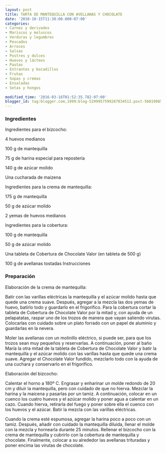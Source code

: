```yaml
---
layout: post
title: TARTA DE MANTEQUILLA CON AVELLANAS Y CHOCOLATE
date: '2010-10-15T11:30:00.000-07:00'
categories:
- Carnes y derivados
- Mariscos y moluscos
- Verduras y legumbres
- Pescados
- Arroces
- Salsas
- Postres y dulces
- Huevos y lácteos
- Pastas
- Entrantes y bocadillos
- Frutas
- Sopas y cremas
- Ensaladas
- Setas y hongos
 
modified_time: '2016-03-16T01:52:35.782-07:00'
blogger_id: tag:blogger.com,1999:blog-5299957599287034512.post-5601998501598963525
---
```


<h3>Ingredientes</h3>

Ingredientes para el bizcocho:

4 huevos medianos

100 g de mantequilla

75 g de harina especial para repostería

140 g de azúcar molido

Una cucharada de maizena

Ingredientes para la crema de mantequilla:

175 g de mantequilla

50 g de azúcar molido

2 yemas de huevos medianos

Ingredientes para la cobertura:

100 g de mantequilla

50 g de azúcar molido

Una tableta de Cobertura de Chocolate Valor (en tableta de 500 g)

100 g de avellanas tostadas Instrucciones

<h3>Preparación</h3>

Elaboración de la crema de mantequilla:

Batir con las varillas eléctricas la mantequilla y el azúcar molido hasta que quede una crema suave. Después, agregar a la mezcla las dos yemas de huevo, batirlo todo y guardarlo en el frigorífico. Para la cobertura cortar la tableta de Cobertura de Chocolate Valor por la mitad y, con ayuda de un pelapatatas, raspar uno de los trozos de manera que vayan saliendo virutas. Colocarlas con cuidado sobre un plato forrado con un papel de aluminio y guardarlas en la nevera.

Moler las avellanas con un molinillo eléctrico, si puede ser, para que los trozos sean muy pequeños y reservarlas. A continuación, poner al baño María la otra mitad de la tableta de Cobertura de Chocolate Valor y batir la mantequilla y el azúcar molido con las varillas hasta que quede una crema suave. Agregar el Chocolate Valor fundido, mezclarlo todo con la ayuda de una cuchara y conservarlo en el frigorífico.

Elaboración del bizcocho:

Calentar el horno a 180&ordm; C. Engrasar y enharinar un molde redondo de 20 cm y diluir la mantequilla, pero con cuidado de que no hierva. Mezclar la harina y la maicena y pasarlas por un tamiz. A continuación, colocar en un cuenco los cuatro huevos y el azúcar molido y poner agua a calentar en un cazo. Cuando hierva, retirarla del fuego y poner sobre ella el cuenco con los huevos y el azúcar. Batir la mezcla con las varillas eléctricas.

Cuando la crema esté espumosa, agregar la harina poco a poco con un tamiz. Después, añadir con cuidado la mantequilla diluida, llenar el molde con la mezcla y hornearla durante 25 minutos. Rellenar el bizcocho con la crema de mantequilla y cubrirlo con la cobertura de mantequilla y chocolate. Finalmente, colocar a su alrededor las avellanas trituradas y poner encima las virutas de chocolate.

